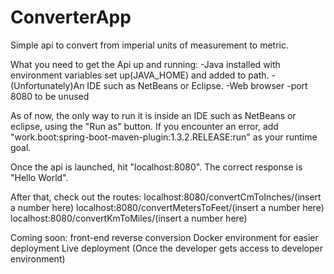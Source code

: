 # ConverterApp
Simple api to convert from imperial units of measurement to metric.

What you need to get the Api up and running:
-Java installed with environment variables set up(JAVA_HOME) and added to path.
-(Unfortunately)An IDE such as NetBeans or Eclipse.
-Web browser
-port 8080 to be unused

As of now, the only way to run it is inside an IDE such as NetBeans or eclipse, using the "Run as" button.
If you encounter an error, add "work.boot:spring-boot-maven-plugin:1.3.2.RELEASE:run" as your runtime goal.

Once the api is launched, hit "localhost:8080". The correct response is "Hello World".

After that, check out the routes:
localhost:8080/convertCmToInches/(insert a number here)
localhost:8080/convertMetersToFeet/(insert a number here)
localhost:8080/convertKmToMiles/(insert a number here)

Coming soon:
front-end
reverse conversion
Docker environment for easier deployment
Live deployment 
(Once the developer gets access to developer environment)
